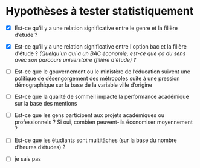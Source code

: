 # Hypothèses à tester statistiquement

- [x] Est-ce qu'il y a une relation significative entre le genre et la filière d’étude ?

- [x] Est-ce qu'il y a une relation significative entre l'option bac et la filière d'étude ? _(Quelqu'un qui a un BAC économie, est-ce que ça du sens avec son parcours universtaire (filière d'étude) ?_

- [ ] Est-ce que le gouvernement ou le ministère de l’éducation suivent une politique de désengorgement des métropoles suite à une pression démographique sur la base de la variable ville d’origine

- [ ] Est-ce que la qualité de sommeil impacte la performance académique sur la base des mentions

- [ ] Est-ce que les gens participent aux projets académiques ou professionnels ? Si oui, combien peuvent-ils économiser moyennement ?

- [ ] Est-ce que les étudiants sont multitâches (sur la base du nombre d’heures d’études) ?

- [ ] je sais pas
